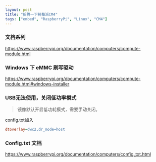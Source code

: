 ```yaml
---
layout: post
title: "折腾一下树莓派CM4"
tags: ["embed", "RaspberryPi", "Linux", "CM4"]
---
```


### 文档系列

https://www.raspberrypi.org/documentation/computers/compute-module.html

### Windows 下 eMMC 刷写驱动

https://www.raspberrypi.org/documentation/computers/compute-module.html#windows-installer

### USB无法使用，关闭低功率模式

> 镜像默认开启低功耗模式，需要手动关闭。

config.txt加入

```ini
dtoverlay=dwc2,dr_mode=host
```

### Config.txt 文档

https://www.raspberrypi.org/documentation/computers/config_txt.html
